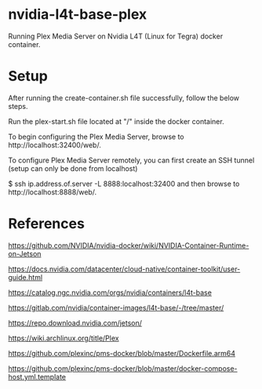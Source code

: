 # nvidia-l4t-base-plex
Running Plex Media Server on Nvidia L4T (Linux for Tegra)  docker container.


# Setup

After running the create-container.sh file successfully, follow the below steps.

Run the plex-start.sh file located at "/" inside the docker container.

To begin configuring the Plex Media Server, browse to http://localhost:32400/web/.

To configure Plex Media Server remotely, you can first create an SSH tunnel (setup can only be done from localhost)

$ ssh ip.address.of.server -L 8888:localhost:32400
and then browse to http://localhost:8888/web/.

# References

https://github.com/NVIDIA/nvidia-docker/wiki/NVIDIA-Container-Runtime-on-Jetson

https://docs.nvidia.com/datacenter/cloud-native/container-toolkit/user-guide.html

https://catalog.ngc.nvidia.com/orgs/nvidia/containers/l4t-base

https://gitlab.com/nvidia/container-images/l4t-base/-/tree/master/

https://repo.download.nvidia.com/jetson/

https://wiki.archlinux.org/title/Plex

https://github.com/plexinc/pms-docker/blob/master/Dockerfile.arm64

https://github.com/plexinc/pms-docker/blob/master/docker-compose-host.yml.template

